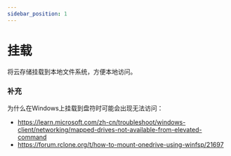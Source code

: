 ```yaml
---
sidebar_position: 1
---
```


# 挂载
将云存储挂载到本地文件系统，方便本地访问。


### 补充
为什么在Windows上挂载到盘符时可能会出现无法访问：
- https://learn.microsoft.com/zh-cn/troubleshoot/windows-client/networking/mapped-drives-not-available-from-elevated-command
- https://forum.rclone.org/t/how-to-mount-onedrive-using-winfsp/21697

